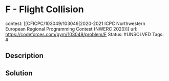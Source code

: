 # F - Flight Collision

contest: [[CFICPC/103049/103049|2020-2021 ICPC Northwestern European Regional Programming Contest (NWERC 2020)]]
url: https://codeforces.com/gym/103049/problem/F
Status: #UNSOLVED
Tags: #

## Description

## Solution

